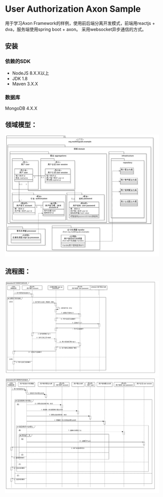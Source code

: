 # User Authorization Axon Sample
用于学习Axon Framework的样例，使用前后端分离开发模式，前端用reactjs + dva，服务端使用spring boot + axon。
采用websocket异步通信的方式。

## 安装

### 依赖的SDK
+ NodeJS 8.X.X以上
+ JDK 1.8
+ Maven 3.X.X

### 数据库
MongoDB 4.X.X

## 领域模型：
![DDD Model](https://github.com/t04041143/user-authorization-axon-sample/blob/master/doc/design/用户与认证领域模型.png)

## 流程图：
![](https://github.com/t04041143/user-authorization-axon-sample/blob/master/doc/design/用户使用账号密码注册.png)
![](https://github.com/t04041143/user-authorization-axon-sample/blob/master/doc/design/用户使用账号密码登录.png)
